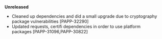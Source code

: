 **Unreleased**
* Cleaned up dependencies and did a small upgrade due to cryptography package vulnerabilities [PAPP-32290]
* Updated requests, certifi dependencies in order to use platform packages [PAPP-31096,PAPP-30822]
